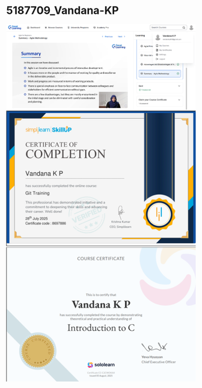 # 5187709_Vandana-KP
<img src="https://github.com/Vandanakp/5187709_Vandana-KP/blob/main/SDLC/Screenshot%20of%20Agile%20for%20beginners/Screenshot%202025-07-22%20224035.png?raw=true" alt="image">
<img src="https://github.com/Vandanakp/5187709_Vandana-KP/blob/main/Module%202%20GIT/Git%20certificate/Screenshot%202025-08-18%20213127.png?raw=true" alt="image">
<img src="https://github.com/Vandanakp/5187709_Vandana-KP/blob/main/C%20programming%20Certificates/Screenshot%202025-08-18%20213818.png?raw=true" alt="image">



